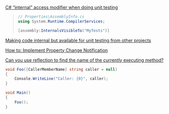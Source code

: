 [C# “internal” access modifier when doing unit testing](https://stackoverflow.com/questions/358196/c-sharp-internal-access-modifier-when-doing-unit-testing)

> ```csharp
> // Properties\AssemblyInfo.cs
> using System.Runtime.CompilerServices;
> 
> [assembly:InternalsVisibleTo("MyTests")]
> ```

[Making code internal but available for unit testing from other projects](https://stackoverflow.com/questions/106907/making-code-internal-but-available-for-unit-testing-from-other-projects)

[How to: Implement Property Change Notification](https://docs.microsoft.com/en-us/dotnet/desktop/wpf/data/how-to-implement-property-change-notification?view=netframeworkdesktop-4.8)

[Can you use reflection to find the name of the currently executing method?](https://stackoverflow.com/questions/44153/can-you-use-reflection-to-find-the-name-of-the-currently-executing-method)

```csharp
void Foo([CallerMemberName] string caller = null)
{
    Console.WriteLine("Caller: {0}", caller);
}

void Main()
{
    Foo();
}
```

